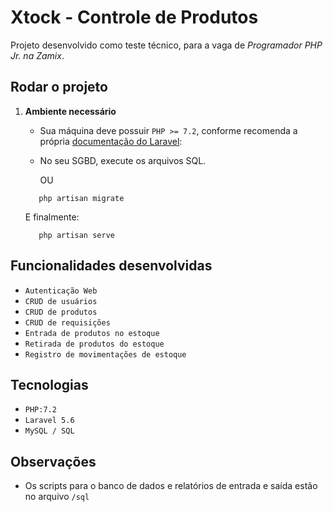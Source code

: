 # Xtock - Controle de Produtos

Projeto desenvolvido como teste técnico, para a vaga de *Programador PHP Jr. na Zamix*.

## Rodar o projeto

1. **Ambiente necessário**
   - Sua máquina deve possuir `PHP >= 7.2`, conforme recomenda a própria [documentação do Laravel](https://laravel.com/docs/5.6/installation): 
   - No seu SGBD, execute os arquivos SQL.
  
     OU
  
   ```
      php artisan migrate
   ```
   E finalmente:
   
   ```
      php artisan serve
   ```
   
## Funcionalidades desenvolvidas

- `Autenticação Web`
- `CRUD de usuários`
- `CRUD de produtos`
- `CRUD de requisições`
- `Entrada de produtos no estoque`
- `Retirada de produtos do estoque`
- `Registro de movimentações de estoque`

## Tecnologias

- `PHP:7.2`
- `Laravel 5.6`
- `MySQL / SQL`

## Observações

- Os scripts para o banco de dados e relatórios de entrada e saída estão no arquivo `/sql`

